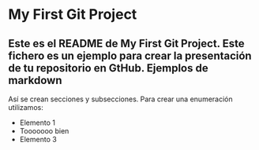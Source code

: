My First Git Project
==========
Este es el README de My First Git Project.
Este fichero es un ejemplo para crear la presentación de tu repositorio
en GtHub.
Ejemplos de markdown
--------------------
Así se crean secciones y subsecciones. Para crear una enumeración
utilizamos:
+ Elemento 1
+ Tooooooo bien
+ Elemento 3